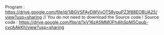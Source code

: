 Program : https://drive.google.com/file/d/1jBGVSFAyDWVvOT58ypuPZ3f88EOBUA25/view?usp=sharing
// You do not need to download the Source code !
Source code : https://drive.google.com/file/d/1xV16zA5MMOFh4ihSpMSCpub-cvcAAkKh/view?usp=sharing
